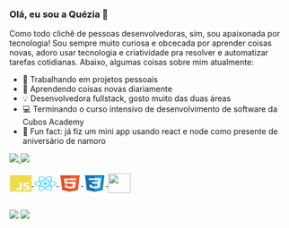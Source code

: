 ### Olá, eu sou a Quézia 👋


Como todo clichê de pessoas desenvolvedoras, sim, sou apaixonada por tecnologia! Sou sempre muito curiosa e obcecada por aprender coisas novas, adoro usar tecnologia e criatividade pra resolver e automatizar tarefas cotidianas. Abaixo, algumas coisas sobre mim atualmente:

- 🔭 Trabalhando em projetos pessoais
- 🧠 Aprendendo coisas novas diariamente 
- 💡  Desenvolvedora fullstack, gosto muito das duas áreas
- 💻 Terminando o curso intensivo de desenvolvimento de software da Cubos Academy
- 👻 Fun fact: já fiz um mini app usando react e node como presente de aniversário de namoro 


<div >
  <a href="https://github.com/queziabalonecker">
  <img height="180em" src="https://github-readme-stats.vercel.app/api?username=queziabalonecker&show_icons=true&theme=radical&include_all_commits=true&count_private=true"/>
  <img height="180em" src="https://github-readme-stats.vercel.app/api/top-langs/?username=queziabalonecker&langs_count=5&theme=radical"/>
 
</div>
  
  <div style="display: inline_block"><br>
  <img align="center"height="30" width="40" src="https://raw.githubusercontent.com/devicons/devicon/master/icons/javascript/javascript-plain.svg">
  <img align="center"  height="30" width="40" src="https://raw.githubusercontent.com/devicons/devicon/master/icons/react/react-original.svg">
  <img align="center"  height="30" width="40" src="https://raw.githubusercontent.com/devicons/devicon/master/icons/html5/html5-original.svg">
  <img align="center"  height="30" width="40" src="https://raw.githubusercontent.com/devicons/devicon/master/icons/css3/css3-original.svg">
    <img align="center" height="35" width="40" src="https://cdn.jsdelivr.net/gh/devicons/devicon/icons/nodejs/nodejs-plain.svg" />
</div>
  
  ##
  
 <div>
    <a href="mailto:queziaamenezes@gmail.com" target="_blank"><img src="https://img.shields.io/badge/Gmail-D14836?style=for-the-badge&logo=gmail&logoColor=white" target="_blank"></a>
   <a href="https://www.linkedin.com/in/quézia-balonecker-8133a3191/" target="_blank"><img src="https://img.shields.io/badge/LinkedIn-0077B5?style=for-the-badge&logo=linkedin&logoColor=white" target="_blank"></a>
  </div>



